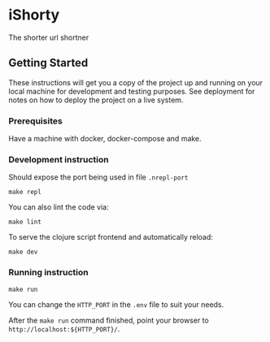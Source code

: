 # iShorty

The shorter url shortner

## Getting Started

These instructions will get you a copy of the project up and running on your local machine for development and testing purposes. See deployment for notes on how to deploy the project on a live system.

### Prerequisites

Have a machine with docker, docker-compose and make.

### Development instruction

Should expose the port being used in file `.nrepl-port`

```
make repl
```

You can also lint the code via:

```
make lint
```

To serve the clojure script frontend and automatically reload:

```
make dev
```

### Running instruction

```
make run
```

You can change the `HTTP_PORT` in the `.env` file to suit your needs.

After the `make run` command finished, point your browser to `http://localhost:${HTTP_PORT}/`.
